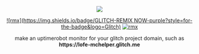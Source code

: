 <div align="center">

<img src="https://s.lofe.xyz/da766">

[![rmx](https://img.shields.io/badge/GLITCH-REMIX NOW-purple?style=for-the-badge&logo=Glitch)](https://glitch.com/edit/#!/remix/lofe-mchelper)
[![rmx](https://img.shields.io/badge/LICENSE-MIT-yellow?style=for-the-badge)](https://github.com/OfficialLofe/MCHelper/blob/master/LICENSE)
</center>
make an uptimerobot monitor for your glitch project domain, such as <b>https://lofe-mchelper.glitch.me</b>
</div>
